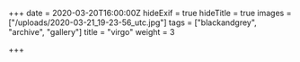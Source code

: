 +++
date = 2020-03-20T16:00:00Z
hideExif = true
hideTitle = true
images = ["/uploads/2020-03-21_19-23-56_utc.jpg"]
tags = ["blackandgrey", "archive", "gallery"]
title = "virgo"
weight = 3

+++
